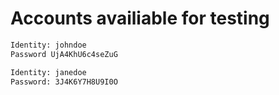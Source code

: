 # Accounts availiable for testing

```txt
Identity: johndoe
Password UjA4KhU6c4seZuG
```

```txt
Identity: janedoe
Password: 3J4K6Y7H8U9I0O
```
